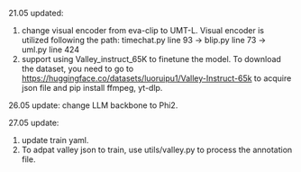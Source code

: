 21.05 updated:
1. change visual encoder from eva-clip to UMT-L.
Visual encoder is utilized following the path: timechat.py line 93 -> blip.py line 73 -> uml.py line 424
2. support using Valley_instruct_65K to finetune the model.
To download the dataset, you need to go to https://huggingface.co/datasets/luoruipu1/Valley-Instruct-65k to acquire json file and pip install ffmpeg, yt-dlp.

26.05 update:
change LLM backbone to Phi2.

27.05 update:
1. update train yaml.
2. To adpat valley json to train, use utils/valley.py to process the annotation file.
